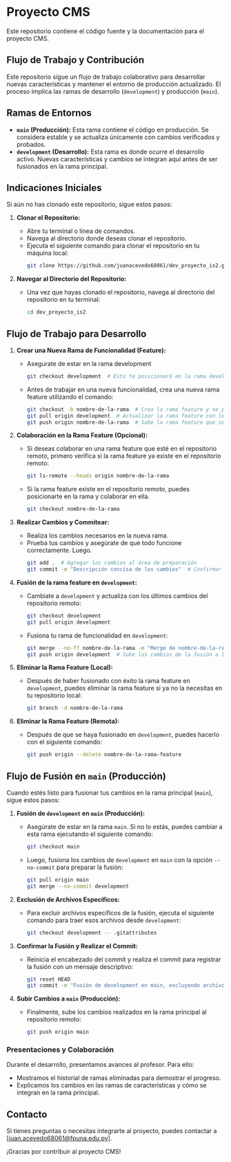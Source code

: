 # Proyecto CMS

Este repositorio contiene el código fuente y la documentación para el proyecto CMS.

## Flujo de Trabajo y Contribución

Este repositorio sigue un flujo de trabajo colaborativo para desarrollar nuevas características y mantener el entorno de producción actualizado. El proceso implica las ramas de desarrollo (`development`) y producción (`main`).

## Ramas de Entornos

- **`main` (Producción):** Esta rama contiene el código en producción. Se considera estable y se actualiza únicamente con cambios verificados y probados.
- **`development` (Desarrollo):** Esta rama es donde ocurre el desarrollo activo. Nuevas características y cambios se integran aquí antes de ser fusionados en la rama principal.

## Indicaciones Iniciales

Si aún no has clonado este repositorio, sigue estos pasos:

1. **Clonar el Repositorio:**
   - Abre tu terminal o línea de comandos.
   - Navega al directorio donde deseas clonar el repositorio.
   - Ejecuta el siguiente comando para clonar el repositorio en tu máquina local:
     ```bash
     git clone https://github.com/juanacevedo68061/dev_proyecto_is2.git
     ```

2. **Navegar al Directorio del Repositorio:**
   - Una vez que hayas clonado el repositorio, navega al directorio del repositorio en tu terminal:
     ```bash
     cd dev_proyecto_is2
     ```

## Flujo de Trabajo para Desarrollo

1. **Crear una Nueva Rama de Funcionalidad (Feature):**
   - Asegurate de estar en la rama development
     ```bash
     git checkout development  # Esto te posicionará en la rama development para que al crear la rama feature tambien traiga el contenido de development a la rama
     ``` 
   - Antes de trabajar en una nueva funcionalidad, crea una nueva rama feature utilizando el comando:
     ```bash
     git checkout -b nombre-de-la-rama  # Crea la rama feature y se posiciona en ella
     git pull origin development  # Actualizar la rama feature con los últimos cambios de development
     git push origin nombre-de-la-rama  # Sube la rama feature que solo estaba en local a remoto
     ```

2. **Colaboración en la Rama Feature (Opcional):**
   - Si deseas colaborar en una rama feature que esté en el repositorio remoto, primero verifica si la rama feature ya existe en el repositorio remoto:
     ```bash
     git ls-remote --heads origin nombre-de-la-rama
     ```
   - Si la rama feature existe en el repositorio remoto, puedes posicionarte en la rama y colaborar en ella.
     ```bash
     git checkout nombre-de-la-rama
     ```

3. **Realizar Cambios y Commitear:**
   - Realiza los cambios necesarios en la nueva rama.
   - Prueba tus cambios y asegúrate de que todo funcione correctamente. Luego.
     ```bash
     git add .  # Agregar los cambios al área de preparación
     git commit -m "Descripción concisa de los cambios"  # Confirmar los cambios con un mensaje
     ```

4. **Fusión de la rama feature en `development`:**
   - Cambiate a `development` y actualiza con los últimos cambios del repositorio remoto:
     ```bash
     git checkout development
     git pull origin development
     ```
   - Fusiona tu rama de funcionalidad en `development`:
     ```bash
     git merge --no-ff nombre-de-la-rama -m "Merge de nombre-de-la-rama"  # Fusiona los cambios de la rama feature en la rama development y realiza el commit del merge con mensaje
     git push origin development  # Sube los cambios de la fusión a la rama development en el repositorio remoto
     ```

5. **Eliminar la Rama Feature (Local):**
   - Después de haber fusionado con éxito la rama feature en `development`, puedes eliminar la rama feature si ya no la necesitas en tu repositorio local:
     ```bash
     git branch -d nombre-de-la-rama
     ```

6. **Eliminar la Rama Feature (Remota):**
   - Después de que se haya fusionado en `development`, puedes hacerlo con el siguiente comando:
     ```bash
     git push origin --delete nombre-de-la-rama-feature
     ```


## Flujo de Fusión en `main` (Producción)

Cuando estés listo para fusionar tus cambios en la rama principal (`main`), sigue estos pasos:

1. **Fusión de `development` en `main` (Producción):**
   - Asegúrate de estar en la rama `main`. Si no lo estás, puedes cambiar a esta rama ejecutando el siguiente comando:
     ```bash
     git checkout main
     ```
   - Luego, fusiona los cambios de `development` en `main` con la opción `--no-commit` para preparar la fusión:
     ```bash
     git pull origin main
     git merge --no-commit development
     ```

2. **Exclusión de Archivos Específicos:**
   - Para excluir archivos específicos de la fusión, ejecuta el siguiente comando para traer esos archivos desde `development`:
     ```bash
     git checkout development -- .gitattributes
     ```

3. **Confirmar la Fusión y Realizar el Commit:**
   - Reinicia el encabezado del commit y realiza el commit para registrar la fusión con un mensaje descriptivo:
     ```bash
     git reset HEAD
     git commit -m "Fusión de development en main, excluyendo archivos específicos"
     ```

4. **Subir Cambios a `main` (Producción):**
   - Finalmente, sube los cambios realizados en la rama principal al repositorio remoto:
     ```bash
     git push origin main
     ```


### Presentaciones y Colaboración

Durante el desarrollo, presentamos avances al profesor. Para ello:
   - Mostramos el historial de ramas eliminadas para demostrar el progreso.
   - Explicamos los cambios en las ramas de características y cómo se integran en la rama principal.

## Contacto

Si tienes preguntas o necesitas integrarte al proyecto, puedes contactar a [juan.acevedo68061@fpuna.edu.py].

¡Gracias por contribuir al proyecto CMS!

